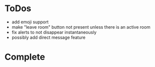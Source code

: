 # ToDos

- add emoji support
- make "leave room" button not present unless there is an active room
- fix alerts to not disappear instantaneously
- possibly add direct message feature



# Complete